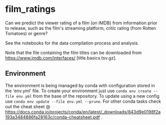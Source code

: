 # film_ratings
Can we predict the viewer rating of a film (on IMDB) from information prior to release, such as the film's streaming platform, critic rating (from Rotten Tomatoes) or genre?

See the notebooks for the data compilation process and analysis. 

Note that the file containing the film titles can be downloaded from https://www.imdb.com/interfaces/ [title.basics.tsv.gz].

## Environment
The environment is being managed by conda with configuration stored in the 'env.yml' file. To create your environment just use `conda env create --file env.yml` from the base of the repository. To update using a new config use `conda env update --file env.yml --prune`.
For other conda tasks check out the cheat sheet @ https://docs.conda.io/projects/conda/en/latest/_downloads/843d9e0198f2a193a3484886fa28163c/conda-cheatsheet.pdf .
